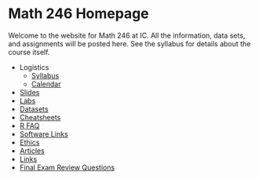 # Math 246 Homepage

Welcome to the website for Math 246 at IC. All the information, data sets, and assignments will be posted here. See the syllabus for details about the course itself.

- Logistics
  - [Syllabus](./logistics/syllabus.md)
  - [Calendar](./logistics/calendar.md)
- [Slides](./slides/)
- [Labs](./labs.md)
- [Datasets](./data/)
- [Cheatsheets](./cheatsheets.md)
- [R FAQ](./faq.md)
- [Software Links](./software.md)
- [Ethics](./ethics.md)
- [Articles](./articles.md)
- [Links](./links.md)
- [Final Exam Review Questions](./final.md)